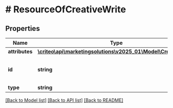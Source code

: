 # # ResourceOfCreativeWrite

## Properties

Name | Type | Description | Notes
------------ | ------------- | ------------- | -------------
**attributes** | [**\criteo\api\marketingsolutions\v2025_01\Model\CreativeWrite**](CreativeWrite.md) |  | [optional]
**id** | **string** | Unique identifier of this resource. | [optional]
**type** | **string** |  | [optional]

[[Back to Model list]](../../README.md#models) [[Back to API list]](../../README.md#endpoints) [[Back to README]](../../README.md)
